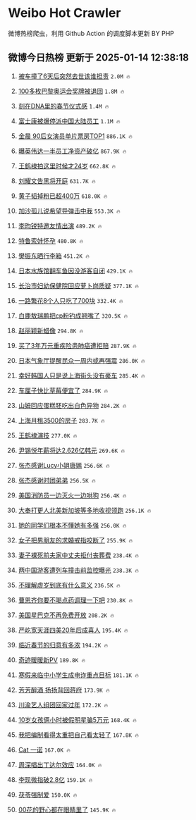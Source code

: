 # Weibo Hot Crawler 



微博热榜爬虫，利用 Github Action 的调度脚本更新 BY PHP 


## 微博今日热榜 更新于 2025-01-14 12:38:18 
1. [被车撞了6天后突然去世该谁担责](https://s.weibo.com/weibo?q=%23%E8%A2%AB%E8%BD%A6%E6%92%9E%E4%BA%866%E5%A4%A9%E5%90%8E%E7%AA%81%E7%84%B6%E5%8E%BB%E4%B8%96%E8%AF%A5%E8%B0%81%E6%8B%85%E8%B4%A3%23&t=31&band_rank=1&Refer=top) `2.0M 🔥` 

1. [100多枚巴黎奥运会奖牌被退回](https://s.weibo.com/weibo?q=%23100%E5%A4%9A%E6%9E%9A%E5%B7%B4%E9%BB%8E%E5%A5%A5%E8%BF%90%E4%BC%9A%E5%A5%96%E7%89%8C%E8%A2%AB%E9%80%80%E5%9B%9E%23&t=31&band_rank=2&Refer=top) `1.8M 🔥` 

1. [刻在DNA里的春节仪式感](https://s.weibo.com/weibo?q=%23%E5%88%BB%E5%9C%A8DNA%E9%87%8C%E7%9A%84%E6%98%A5%E8%8A%82%E4%BB%AA%E5%BC%8F%E6%84%9F%23&t=31&band_rank=3&Refer=top) `1.4M 🔥` 

1. [富士康被爆停派中国大陆员工](https://s.weibo.com/weibo?q=%23%E5%AF%8C%E5%A3%AB%E5%BA%B7%E8%A2%AB%E7%88%86%E5%81%9C%E6%B4%BE%E4%B8%AD%E5%9B%BD%E5%A4%A7%E9%99%86%E5%91%98%E5%B7%A5%23&t=31&band_rank=4&Refer=top) `1.1M 🔥` 

1. [金晨 90后女演员单片票房TOP1](https://s.weibo.com/weibo?q=%E9%87%91%E6%99%A8%2090%E5%90%8E%E5%A5%B3%E6%BC%94%E5%91%98%E5%8D%95%E7%89%87%E7%A5%A8%E6%88%BFTOP1&t=31&band_rank=5&Refer=top) `886.1K 🔥` 

1. [曝英伟达一半员工净资产破亿](https://s.weibo.com/weibo?q=%23%E6%9B%9D%E8%8B%B1%E4%BC%9F%E8%BE%BE%E4%B8%80%E5%8D%8A%E5%91%98%E5%B7%A5%E5%87%80%E8%B5%84%E4%BA%A7%E7%A0%B4%E4%BA%BF%23&t=31&band_rank=6&Refer=top) `867.9K 🔥` 

1. [王鹤棣拍这里时候才24岁](https://s.weibo.com/weibo?q=%23%E7%8E%8B%E9%B9%A4%E6%A3%A3%E6%8B%8D%E8%BF%99%E9%87%8C%E6%97%B6%E5%80%99%E6%89%8D24%E5%B2%81%23&t=31&band_rank=7&Refer=top) `662.8K 🔥` 

1. [刘耀文告黑将开庭](https://s.weibo.com/weibo?q=%23%E5%88%98%E8%80%80%E6%96%87%E5%91%8A%E9%BB%91%E5%B0%86%E5%BC%80%E5%BA%AD%23&t=31&band_rank=8&Refer=top) `631.7K 🔥` 

1. [黄子韬掉粉已超400万](https://s.weibo.com/weibo?q=%23%E9%BB%84%E5%AD%90%E9%9F%AC%E6%8E%89%E7%B2%89%E5%B7%B2%E8%B6%85400%E4%B8%87%23&t=31&band_rank=9&Refer=top) `618.0K 🔥` 

1. [加沙孤儿说希望导弹击中我](https://s.weibo.com/weibo?q=%23%E5%8A%A0%E6%B2%99%E5%AD%A4%E5%84%BF%E8%AF%B4%E5%B8%8C%E6%9C%9B%E5%AF%BC%E5%BC%B9%E5%87%BB%E4%B8%AD%E6%88%91%23&t=31&band_rank=10&Refer=top) `553.3K 🔥` 

1. [李昀锐特邀友情出演](https://s.weibo.com/weibo?q=%23%E6%9D%8E%E6%98%80%E9%94%90%E7%89%B9%E9%82%80%E5%8F%8B%E6%83%85%E5%87%BA%E6%BC%94%23&t=31&band_rank=11&Refer=top) `489.2K 🔥` 

1. [特鲁索娃怀孕](https://s.weibo.com/weibo?q=%E7%89%B9%E9%B2%81%E7%B4%A2%E5%A8%83%E6%80%80%E5%AD%95&t=31&band_rank=12&Refer=top) `480.8K 🔥` 

1. [樊振东晒行李箱](https://s.weibo.com/weibo?q=%23%E6%A8%8A%E6%8C%AF%E4%B8%9C%E6%99%92%E8%A1%8C%E6%9D%8E%E7%AE%B1%23&t=31&band_rank=13&Refer=top) `451.2K 🔥` 

1. [日本水族馆翻车鱼因没游客自闭](https://s.weibo.com/weibo?q=%23%E6%97%A5%E6%9C%AC%E6%B0%B4%E6%97%8F%E9%A6%86%E7%BF%BB%E8%BD%A6%E9%B1%BC%E5%9B%A0%E6%B2%A1%E6%B8%B8%E5%AE%A2%E8%87%AA%E9%97%AD%23&t=31&band_rank=14&Refer=top) `429.1K 🔥` 

1. [长治市妇幼保健院回应萝卜岗质疑](https://s.weibo.com/weibo?q=%23%E9%95%BF%E6%B2%BB%E5%B8%82%E5%A6%87%E5%B9%BC%E4%BF%9D%E5%81%A5%E9%99%A2%E5%9B%9E%E5%BA%94%E8%90%9D%E5%8D%9C%E5%B2%97%E8%B4%A8%E7%96%91%23&t=31&band_rank=15&Refer=top) `377.1K 🔥` 

1. [一路繁花8个人只吃了700块](https://s.weibo.com/weibo?q=%23%E4%B8%80%E8%B7%AF%E7%B9%81%E8%8A%B18%E4%B8%AA%E4%BA%BA%E5%8F%AA%E5%90%83%E4%BA%86700%E5%9D%97%23&t=31&band_rank=16&Refer=top) `332.4K 🔥` 

1. [白鹿敖瑞鹏把cp粉钓成翘嘴了](https://s.weibo.com/weibo?q=%23%E7%99%BD%E9%B9%BF%E6%95%96%E7%91%9E%E9%B9%8F%E6%8A%8Acp%E7%B2%89%E9%92%93%E6%88%90%E7%BF%98%E5%98%B4%E4%BA%86%23&t=31&band_rank=17&Refer=top) `320.5K 🔥` 

1. [赵丽颖新蜡像](https://s.weibo.com/weibo?q=%23%E8%B5%B5%E4%B8%BD%E9%A2%96%E6%96%B0%E8%9C%A1%E5%83%8F%23&t=31&band_rank=18&Refer=top) `294.8K 🔥` 

1. [买了3年万元重疾险患肺癌遭拒赔](https://s.weibo.com/weibo?q=%23%E4%B9%B0%E4%BA%863%E5%B9%B4%E4%B8%87%E5%85%83%E9%87%8D%E7%96%BE%E9%99%A9%E6%82%A3%E8%82%BA%E7%99%8C%E9%81%AD%E6%8B%92%E8%B5%94%23&t=31&band_rank=19&Refer=top) `287.9K 🔥` 

1. [日本气象厅提醒民众一周内或再强震](https://s.weibo.com/weibo?q=%23%E6%97%A5%E6%9C%AC%E6%B0%94%E8%B1%A1%E5%8E%85%E6%8F%90%E9%86%92%E6%B0%91%E4%BC%97%E4%B8%80%E5%91%A8%E5%86%85%E6%88%96%E5%86%8D%E5%BC%BA%E9%9C%87%23&t=31&band_rank=20&Refer=top) `286.0K 🔥` 

1. [幸好韩国人只是说上海街头没有豪车](https://s.weibo.com/weibo?q=%23%E5%B9%B8%E5%A5%BD%E9%9F%A9%E5%9B%BD%E4%BA%BA%E5%8F%AA%E6%98%AF%E8%AF%B4%E4%B8%8A%E6%B5%B7%E8%A1%97%E5%A4%B4%E6%B2%A1%E6%9C%89%E8%B1%AA%E8%BD%A6%23&t=31&band_rank=21&Refer=top) `285.4K 🔥` 

1. [车厘子快比草莓便宜了](https://s.weibo.com/weibo?q=%23%E8%BD%A6%E5%8E%98%E5%AD%90%E5%BF%AB%E6%AF%94%E8%8D%89%E8%8E%93%E4%BE%BF%E5%AE%9C%E4%BA%86%23&t=31&band_rank=22&Refer=top) `284.9K 🔥` 

1. [山姆回应蛋糕胚吃出白色异物](https://s.weibo.com/weibo?q=%23%E5%B1%B1%E5%A7%86%E5%9B%9E%E5%BA%94%E8%9B%8B%E7%B3%95%E8%83%9A%E5%90%83%E5%87%BA%E7%99%BD%E8%89%B2%E5%BC%82%E7%89%A9%23&t=31&band_rank=23&Refer=top) `284.2K 🔥` 

1. [上海月租3500的房子](https://s.weibo.com/weibo?q=%E4%B8%8A%E6%B5%B7%E6%9C%88%E7%A7%9F3500%E7%9A%84%E6%88%BF%E5%AD%90&t=31&band_rank=24&Refer=top) `283.7K 🔥` 

1. [王鹤棣演技](https://s.weibo.com/weibo?q=%E7%8E%8B%E9%B9%A4%E6%A3%A3%E6%BC%94%E6%8A%80&t=31&band_rank=25&Refer=top) `277.0K 🔥` 

1. [尹锡悦年薪将达2.626亿韩元](https://s.weibo.com/weibo?q=%23%E5%B0%B9%E9%94%A1%E6%82%A6%E5%B9%B4%E8%96%AA%E5%B0%86%E8%BE%BE2.626%E4%BA%BF%E9%9F%A9%E5%85%83%23&t=31&band_rank=26&Refer=top) `269.6K 🔥` 

1. [张杰感谢Lucy小姐唐嫣](https://s.weibo.com/weibo?q=%23%E5%BC%A0%E6%9D%B0%E6%84%9F%E8%B0%A2Lucy%E5%B0%8F%E5%A7%90%E5%94%90%E5%AB%A3%23&t=31&band_rank=27&Refer=top) `256.6K 🔥` 

1. [张杰感谢时团弟弟](https://s.weibo.com/weibo?q=%23%E5%BC%A0%E6%9D%B0%E6%84%9F%E8%B0%A2%E6%97%B6%E5%9B%A2%E5%BC%9F%E5%BC%9F%23&t=31&band_rank=28&Refer=top) `256.5K 🔥` 

1. [美国消防员一边灭火一边哄狗](https://s.weibo.com/weibo?q=%23%E7%BE%8E%E5%9B%BD%E6%B6%88%E9%98%B2%E5%91%98%E4%B8%80%E8%BE%B9%E7%81%AD%E7%81%AB%E4%B8%80%E8%BE%B9%E5%93%84%E7%8B%97%23&t=31&band_rank=29&Refer=top) `256.4K 🔥` 

1. [大奉打更人北美新加坡等多地收视领跑](https://s.weibo.com/weibo?q=%23%E5%A4%A7%E5%A5%89%E6%89%93%E6%9B%B4%E4%BA%BA%E5%8C%97%E7%BE%8E%E6%96%B0%E5%8A%A0%E5%9D%A1%E7%AD%89%E5%A4%9A%E5%9C%B0%E6%94%B6%E8%A7%86%E9%A2%86%E8%B7%91%23&t=31&band_rank=30&Refer=top) `256.1K 🔥` 

1. [她的同学们根本不懂她有多强](https://s.weibo.com/weibo?q=%E5%A5%B9%E7%9A%84%E5%90%8C%E5%AD%A6%E4%BB%AC%E6%A0%B9%E6%9C%AC%E4%B8%8D%E6%87%82%E5%A5%B9%E6%9C%89%E5%A4%9A%E5%BC%BA&t=31&band_rank=31&Refer=top) `256.0K 🔥` 

1. [女子把男朋友的求婚戒指咬断了](https://s.weibo.com/weibo?q=%23%E5%A5%B3%E5%AD%90%E6%8A%8A%E7%94%B7%E6%9C%8B%E5%8F%8B%E7%9A%84%E6%B1%82%E5%A9%9A%E6%88%92%E6%8C%87%E5%92%AC%E6%96%AD%E4%BA%86%23&t=31&band_rank=32&Refer=top) `255.9K 🔥` 

1. [妻子裸死前夫家中丈夫拒付丧葬费](https://s.weibo.com/weibo?q=%23%E5%A6%BB%E5%AD%90%E8%A3%B8%E6%AD%BB%E5%89%8D%E5%A4%AB%E5%AE%B6%E4%B8%AD%E4%B8%88%E5%A4%AB%E6%8B%92%E4%BB%98%E4%B8%A7%E8%91%AC%E8%B4%B9%23&t=31&band_rank=33&Refer=top) `238.4K 🔥` 

1. [两中国游客遭列车撞击前监控曝光](https://s.weibo.com/weibo?q=%23%E4%B8%A4%E4%B8%AD%E5%9B%BD%E6%B8%B8%E5%AE%A2%E9%81%AD%E5%88%97%E8%BD%A6%E6%92%9E%E5%87%BB%E5%89%8D%E7%9B%91%E6%8E%A7%E6%9B%9D%E5%85%89%23&t=31&band_rank=34&Refer=top) `238.3K 🔥` 

1. [不理解虚岁到底有什么意义](https://s.weibo.com/weibo?q=%23%E4%B8%8D%E7%90%86%E8%A7%A3%E8%99%9A%E5%B2%81%E5%88%B0%E5%BA%95%E6%9C%89%E4%BB%80%E4%B9%88%E6%84%8F%E4%B9%89%23&t=31&band_rank=35&Refer=top) `236.5K 🔥` 

1. [曹恩齐你要不喝点药调理一下吧](https://s.weibo.com/weibo?q=%E6%9B%B9%E6%81%A9%E9%BD%90%E4%BD%A0%E8%A6%81%E4%B8%8D%E5%96%9D%E7%82%B9%E8%8D%AF%E8%B0%83%E7%90%86%E4%B8%80%E4%B8%8B%E5%90%A7&t=31&band_rank=36&Refer=top) `230.8K 🔥` 

1. [美国星巴克不再免费开放](https://s.weibo.com/weibo?q=%23%E7%BE%8E%E5%9B%BD%E6%98%9F%E5%B7%B4%E5%85%8B%E4%B8%8D%E5%86%8D%E5%85%8D%E8%B4%B9%E5%BC%80%E6%94%BE%23&t=31&band_rank=37&Refer=top) `208.2K 🔥` 

1. [严屹宽天涯四美20年后成喜人](https://s.weibo.com/weibo?q=%E4%B8%A5%E5%B1%B9%E5%AE%BD%E5%A4%A9%E6%B6%AF%E5%9B%9B%E7%BE%8E20%E5%B9%B4%E5%90%8E%E6%88%90%E5%96%9C%E4%BA%BA&t=31&band_rank=38&Refer=top) `195.4K 🔥` 

1. [临近春节的归意有多浓](https://s.weibo.com/weibo?q=%23%E4%B8%B4%E8%BF%91%E6%98%A5%E8%8A%82%E7%9A%84%E5%BD%92%E6%84%8F%E6%9C%89%E5%A4%9A%E6%B5%93%23&t=31&band_rank=39&Refer=top) `194.2K 🔥` 

1. [奇迹暖暖新PV](https://s.weibo.com/weibo?q=%E5%A5%87%E8%BF%B9%E6%9A%96%E6%9A%96%E6%96%B0PV&t=31&band_rank=40&Refer=top) `189.8K 🔥` 

1. [寒假来临中小学生成电诈重点目标](https://s.weibo.com/weibo?q=%23%E5%AF%92%E5%81%87%E6%9D%A5%E4%B8%B4%E4%B8%AD%E5%B0%8F%E5%AD%A6%E7%94%9F%E6%88%90%E7%94%B5%E8%AF%88%E9%87%8D%E7%82%B9%E7%9B%AE%E6%A0%87%23&t=31&band_rank=41&Refer=top) `181.1K 🔥` 

1. [芳芳醉酒 扬扬背回蒋府](https://s.weibo.com/weibo?q=%E8%8A%B3%E8%8A%B3%E9%86%89%E9%85%92%20%E6%89%AC%E6%89%AC%E8%83%8C%E5%9B%9E%E8%92%8B%E5%BA%9C&t=31&band_rank=42&Refer=top) `173.9K 🔥` 

1. [川渝艺人组团回家过年](https://s.weibo.com/weibo?q=%23%E5%B7%9D%E6%B8%9D%E8%89%BA%E4%BA%BA%E7%BB%84%E5%9B%A2%E5%9B%9E%E5%AE%B6%E8%BF%87%E5%B9%B4%23&t=31&band_rank=43&Refer=top) `172.2K 🔥` 

1. [10岁女孩俩小时被假明星骗5万元](https://s.weibo.com/weibo?q=%2310%E5%B2%81%E5%A5%B3%E5%AD%A9%E4%BF%A9%E5%B0%8F%E6%97%B6%E8%A2%AB%E5%81%87%E6%98%8E%E6%98%9F%E9%AA%975%E4%B8%87%E5%85%83%23&t=31&band_rank=44&Refer=top) `168.4K 🔥` 

1. [我把编制看得太重把自己看太轻了](https://s.weibo.com/weibo?q=%23%E6%88%91%E6%8A%8A%E7%BC%96%E5%88%B6%E7%9C%8B%E5%BE%97%E5%A4%AA%E9%87%8D%E6%8A%8A%E8%87%AA%E5%B7%B1%E7%9C%8B%E5%A4%AA%E8%BD%BB%E4%BA%86%23&t=31&band_rank=45&Refer=top) `167.8K 🔥` 

1. [Cat 一诺](https://s.weibo.com/weibo?q=Cat%20%E4%B8%80%E8%AF%BA&t=31&band_rank=46&Refer=top) `167.0K 🔥` 

1. [周深唱出丁达尔效应](https://s.weibo.com/weibo?q=%23%E5%91%A8%E6%B7%B1%E5%94%B1%E5%87%BA%E4%B8%81%E8%BE%BE%E5%B0%94%E6%95%88%E5%BA%94%23&t=31&band_rank=47&Refer=top) `164.0K 🔥` 

1. [李现微指破2.8亿](https://s.weibo.com/weibo?q=%E6%9D%8E%E7%8E%B0%E5%BE%AE%E6%8C%87%E7%A0%B42.8%E4%BA%BF&t=31&band_rank=48&Refer=top) `159.1K 🔥` 

1. [茯苓强制爱](https://s.weibo.com/weibo?q=%E8%8C%AF%E8%8B%93%E5%BC%BA%E5%88%B6%E7%88%B1&t=31&band_rank=49&Refer=top) `150.0K 🔥` 

1. [00花的野心都在眼睛里了](https://s.weibo.com/weibo?q=00%E8%8A%B1%E7%9A%84%E9%87%8E%E5%BF%83%E9%83%BD%E5%9C%A8%E7%9C%BC%E7%9D%9B%E9%87%8C%E4%BA%86&t=31&band_rank=50&Refer=top) `145.9K 🔥` 


